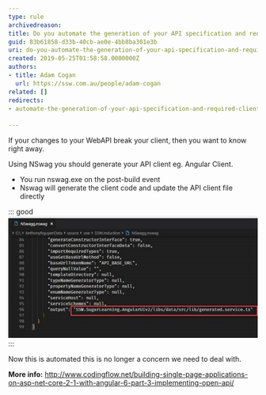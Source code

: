 ```yaml
---
type: rule
archivedreason: 
title: Do you automate the generation of your API specification and required clients?
guid: 83b61858-d33b-40cb-ae0e-4bb8ba301e3b
uri: do-you-automate-the-generation-of-your-api-specification-and-required-clients
created: 2019-05-25T01:58:58.0000000Z
authors:
- title: Adam Cogan
  url: https://ssw.com.au/people/adam-cogan
related: []
redirects:
- automate-the-generation-of-your-api-specification-and-required-clients

---
```


If your changes to your WebAPI break your client, then you want to know right away.

Using NSwag you should generate your API client eg. Angular Client.

* You run nswag.exe on the post-build event
* Nswag will generate the client code and update the API client file directly


<!--endintro-->

::: good  
![Figure: Good example – using NSwag config file helps with automation. Since the API client is generated automatically next time we build, any breaking changes will be obvious immediately](using-nswag-helps-automation.jpg)  
:::  

Now this is automated this is no longer a concern we need to deal with.

**More info:** http://www.codingflow.net/building-single-page-applications-on-asp-net-core-2-1-with-angular-6-part-3-implementing-open-api/
